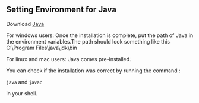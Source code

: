 ## Setting Environment for Java

Download [Java](https://java.com/en/download/)

For windows users: Once the installation is complete, put the path of Java in the environment variables.The path should look something like this C:\Program Files\java\jdk\bin

For linux and mac users: Java comes pre-installed.



You can check if the installation was correct by running the command : 

`java` and `javac` 

in your shell.

